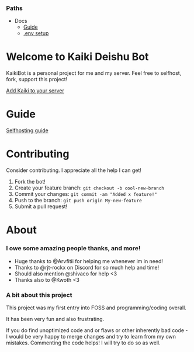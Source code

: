 ### Paths

- Docs
    - [Guide](docs/GUIDE.md)
    - [.env setup](docs/ENV.md)

# Welcome to Kaiki Deishu Bot

KaikiBot is a personal project for me and my server. Feel free to selfhost, fork, support this project!

[Add Kaiki to your server](https://discord.com/oauth2/authorize?client_id=714695773534814238&scope=bot)

# Guide

[Selfhosting guide](docs/GUIDE.md)

# Contributing

Consider contributing. I appreciate all the help I can get!

1. Fork the bot!
1. Create your feature branch: `git checkout -b cool-new-branch`
1. Commit your changes: `git commit -am "Added x feature!"`
1. Push to the branch: `git push origin My-new-feature`
1. Submit a pull request!

# About

### I owe some amazing people thanks, and more!

- Huge thanks to @Arvfitii for helping me whenever im in need!
- Thanks to @rjt-rockx on Discord for so much help and time!
- Should also mention @shivaco for help <3
- Thanks also to @Kwoth <3

### A bit about this project

This project was my first entry into FOSS and programming/coding overall.

It has been very fun and also frustrating.

If you do find unoptimized code and or flaws or other inherently bad code - I would be very happy to merge changes and
try to learn from my own mistakes. Commenting the code helps! I will try to do so as well.

